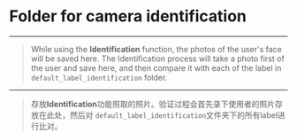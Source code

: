 # Folder for camera identification

--------------------------------------------------------------

> While using the **Identification** function, 
the photos of the user's face will be saved here.
The Identification process will take a photo first of the user and save here,
and then compare it with each of the label in `default_label_identification` folder.

--------------------------------------------------------------

> 存放**Identification**功能照取的照片。验证过程会首先录下使用者的照片存放在此处，然后对
`default_label_identification`文件夹下的所有label进行比对。


